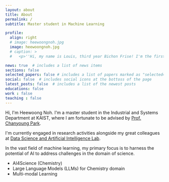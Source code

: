 ```yaml
---
layout: about
title: About
permalink: /
subtitle: Master student in Machine Learning

profile:
  align: right
  # image: heewoongnoh.jpg
  image: heewoongnoh.jpg
  # caption: >
  #   <p>''Hi, my name is Louis, third year Bichon Frise! I'm the first dog of AFGRL.''</p>

news: true  # includes a list of news items
sections: false
selected_papers: false # includes a list of papers marked as "selected={true}"
social: false  # includes social icons at the bottoss of the page
latest_posts: false  # includes a list of the newest posts
educations: false
work : false
teaching : false
---
```


Hi, I'm Heewoong Noh.
I'm a master student in the Industrial and Systems Department at KAIST,
where I am fortunate to be advised by [Prof. Chanyoung Park](http://dsail.kaist.ac.kr/professor/).

I'm currently engaged in research activities alongside my great colleagues at [Data Science and Artificial Intelligence Lab](http://dsail.kaist.ac.kr/).


<!-- Nowadays, the amount of data that is generated every minute in the world makes it challenging to locate the values we require.
Therefore, it is essential to automatically extract knowledge from real-world data and create AI solutions for a variety of real-world applications from many disciplines.

Among the various data structures, I'm mainly interested in a graph structure, which is simple yet effective to represent complex relationships in reality. -->
In the vast field of machine learning, my primary focus is to harness the potential of AI to address challenges in the domain of science.
- AI4Science (Chemistry)
- Large Language Models (LLMs) for Chemistry domain 
- Multi-modal Learning

<!-- My research spans across areas such as AI for Science (Chemistry), the utilization Large Language Models and Multi-Modal Learning." -->

